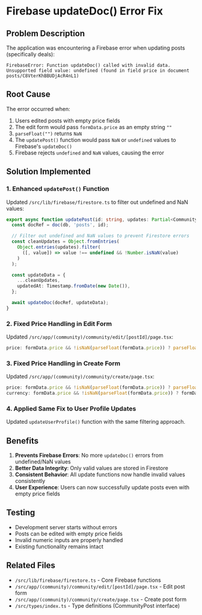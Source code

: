# Firebase updateDoc() Error Fix

## Problem Description

The application was encountering a Firebase error when updating posts
(specifically deals):

```
FirebaseError: Function updateDoc() called with invalid data. Unsupported field value: undefined (found in field price in document posts/C8VterKhBBUDjAcR4nL1)
```

## Root Cause

The error occurred when:

1. Users edited posts with empty price fields
2. The edit form would pass `formData.price` as an empty string `""`
3. `parseFloat("")` returns `NaN`
4. The `updatePost()` function would pass `NaN` or `undefined` values to
   Firebase's `updateDoc()`
5. Firebase rejects `undefined` and `NaN` values, causing the error

## Solution Implemented

### 1. Enhanced `updatePost()` Function

Updated `/src/lib/firebase/firestore.ts` to filter out undefined and NaN values:

```typescript
export async function updatePost(id: string, updates: Partial<CommunityPost>) {
  const docRef = doc(db, 'posts', id);

  // Filter out undefined and NaN values to prevent Firestore errors
  const cleanUpdates = Object.fromEntries(
    Object.entries(updates).filter(
      ([, value]) => value !== undefined && !Number.isNaN(value)
    )
  );

  const updateData = {
    ...cleanUpdates,
    updatedAt: Timestamp.fromDate(new Date()),
  };

  await updateDoc(docRef, updateData);
}
```

### 2. Fixed Price Handling in Edit Form

Updated `/src/app/(community)/community/edit/[postId]/page.tsx`:

```typescript
price: formData.price && !isNaN(parseFloat(formData.price)) ? parseFloat(formData.price) : undefined,
```

### 3. Fixed Price Handling in Create Form

Updated `/src/app/(community)/community/create/page.tsx`:

```typescript
price: formData.price && !isNaN(parseFloat(formData.price)) ? parseFloat(formData.price) : undefined,
currency: formData.price && !isNaN(parseFloat(formData.price)) ? formData.currency : undefined,
```

### 4. Applied Same Fix to User Profile Updates

Updated `updateUserProfile()` function with the same filtering approach.

## Benefits

1. **Prevents Firebase Errors**: No more `updateDoc()` errors from undefined/NaN
   values
2. **Better Data Integrity**: Only valid values are stored in Firestore
3. **Consistent Behavior**: All update functions now handle invalid values
   consistently
4. **User Experience**: Users can now successfully update posts even with empty
   price fields

## Testing

- Development server starts without errors
- Posts can be edited with empty price fields
- Invalid numeric inputs are properly handled
- Existing functionality remains intact

## Related Files

- `/src/lib/firebase/firestore.ts` - Core Firebase functions
- `/src/app/(community)/community/edit/[postId]/page.tsx` - Edit post form
- `/src/app/(community)/community/create/page.tsx` - Create post form
- `/src/types/index.ts` - Type definitions (CommunityPost interface)
